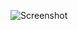 ![Screenshot](https://raw.githubusercontent.com/Cryakl/Ultimate-RAT-Collection/refs/heads/main/Undetected/Undetected%201.1/Screenshot.png)

